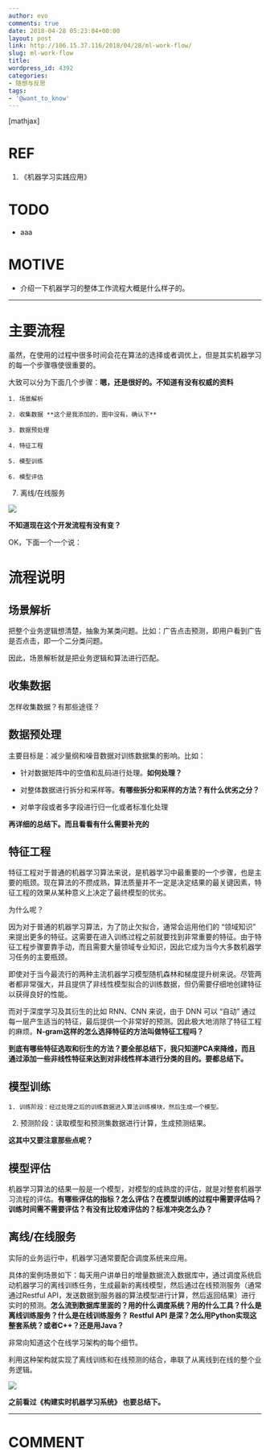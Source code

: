 ```yaml
---
author: evo
comments: true
date: 2018-04-28 05:23:04+00:00
layout: post
link: http://106.15.37.116/2018/04/28/ml-work-flow/
slug: ml-work-flow
title: 
wordpress_id: 4392
categories:
- 随想与反思
tags:
- '@want_to_know'
---
```


<!-- more -->

[mathjax]


# REF






  1. 《机器学习实践应用》




# TODO






  * aaa




# MOTIVE






  * 介绍一下机器学习的整体工作流程大概是什么样子的。





* * *





# 




# 主要流程


虽然，在使用的过程中很多时间会花在算法的选择或者调优上，但是其实机器学习的每一个步骤嗾使很重要的。

大致可以分为下面几个步骤：**嗯，还是很好的。不知道有没有权威的资料**




    1. 场景解析

    2. 收集数据 **这个是我添加的，图中没有。确认下**

    3. 数据预处理

    4. 特征工程

    5. 模型训练

    6. 模型评估

  7. 离线/在线服务




![](http://106.15.37.116/wp-content/uploads/2018/04/img_5ae3ff6e80c84.png)


**不知道现在这个开发流程有没有变？**

OK，下面一个一个说：




# 流程说明




## 场景解析


把整个业务逻辑想清楚，抽象为某类问题。比如：广告点击预测，即用户看到广告是否点击，即一个二分类问题。

因此，场景解析就是把业务逻辑和算法进行匹配。


## 收集数据


怎样收集数据？有那些途径？


## 数据预处理


主要目标是：减少量纲和噪音数据对训练数据集的影响。比如：




  * 针对数据矩阵中的空值和乱码进行处理。**如何处理？**

  * 对整体数据进行拆分和采样等。**有哪些拆分和采样的方法？有什么优劣之分？**

  * 对单字段或者多字段进行归一化或者标准化处理


**再详细的总结下。而且看看有什么需要补充的**


## 特征工程


特征工程对于普通的机器学习算法来说，是机器学习中最重要的一个步骤，也是主要的瓶颈。现在算法的不攒成熟，算法质量并不一定是决定结果的最关键因素，特征工程的效果从某种意义上决定了最终模型的优劣。

为什么呢？

因为对于普通的机器学习算法，为了防止欠拟合，通常会运用他们的 “领域知识” 来提出更多的特征。这需要在进入训练过程之前就要找到非常重要的特征。由于特征工程步骤要靠手动，而且需要大量领域专业知识，因此它成为当今大多数机器学习任务的主要瓶颈。

即使对于当今最流行的两种主流机器学习模型随机森林和梯度提升树来说。尽管两者都非常强大，并且提供了非线性模型拟合的训练数据，但仍需要仔细地创建特征以获得良好的性能。

而对于深度学习及其衍生的比如 RNN、CNN 来说，由于 DNN 可以 “自动” 通过每一层产生适当的特征，最后提供一个非常好的预测。因此极大地消除了特征工程的麻烦。**N-gram这样的怎么选择特征的方法叫做特征工程吗？**

**到底有哪些特征选取和衍生的方法？要全部总结下，我只知道PCA来降维，而且通过添加一些非线性特征来达到对非线性样本进行分类的目的。要都总结下。**


## 模型训练






    1. 训练阶段：经过处理之后的训练数据进入算法训练模块，然后生成一个模型。

  2. 预测阶段：读取模型和预测集数据进行计算，生成预测结果。


**这其中又要注意那些点呢？**


## 模型评估


机器学习算法的结果一般是一个模型，对模型的成熟度的评估，就是对整套机器学习流程的评估。**有哪些评估的指标？怎么评估？在模型训练的过程中需要评估吗？训练时间需不需要评估？有没有比较难评估的？标准冲突怎么办？**


## 离线/在线服务


实际的业务运行中，机器学习通常要配合调度系统来应用。

具体的案例场景如下：每天用户讲单日的增量数据流入数据库中，通过调度系统启动机器学习的离线训练任务，生成最新的离线模型，然后通过在线预测服务（通常通过Restful API，发送数据到服务器的算法模型进行计算，然后返回结果）进行实时的预测。**怎么流到数据库里面的？用的什么调度系统？用的什么工具？什么是离线训练服务？什么是在线训练服务？ Restful API 是深？怎么用Python实现这整套系统？或者C++？还是用Java？**

非常向知道这个在线学习架构的每个细节。

利用这种架构就实现了离线训练和在线预测的结合，串联了从离线到在线的整个业务逻辑。


![](http://106.15.37.116/wp-content/uploads/2018/04/img_5ae404b922940.png)


**之前看过《构建实时机器学习系统》 也要总结下。**









* * *





# COMMENT



